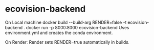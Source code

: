 # ecovision-backend

On Local machine
docker build --build-arg RENDER=false -t ecovision-backend .
docker run -p 8000:8000 ecovision-backend
Uses environment.yml and creates the conda environment.

On Render:
Render sets RENDER=true automatically in builds.
